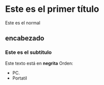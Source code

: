 # Este es el primer título
Este es el normal
## encabezado
### Este es el subtitulo
Este texto está en **negrita**
Orden:
- PC.
- Portatil
